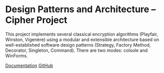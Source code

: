 # Design Patterns and Architecture – Cipher Project

This project implements several classical encryption algorithms (Playfair, Winston, Vigenère) using a modular and extensible architecture based on well-established software design patterns (Strategy, Factory Method, Decorator, Singleton, Command). There are two modes: colsole and WinForms. 

[Documentation](https://github.com/kramkvol/patterns_p1/blob/main/patterns_p1.pdf)
[GitHub](https://github.com/kramkvol/patterns_p1)
